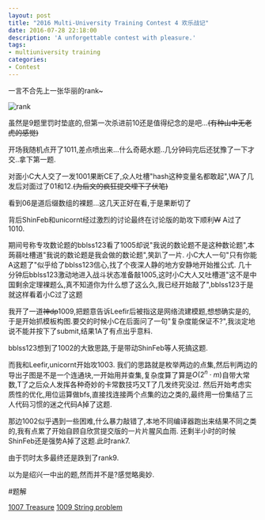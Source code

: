 ```yaml
---
layout: post
title: "2016 Multi-University Training Contest 4 欢乐战记"
date: 2016-07-28 22:18:00
description: 'A unforgettable contest with pleasure.'
tags:
- multiuniversity training
categories:
- Contest
---
```


一言不合先上一张华丽的rank~

![rank](http://kyleyoung-ymj.cf/assets/img/upload/2016multi4-rank.png)

虽然是$9$题里罚时垫底的,但第一次杀进前$10$还是值得纪念的是吧...~~(有种山中无老虎的感觉)~~

开场我随机点开了$1011$,差点喷出来...什么奇葩水题..几分钟码完后还犹豫了一下才交..拿下第一题.

对面小C大人交了一发$1001$果断CE了,众人吐槽"hash这种变量名都敢起",WA了几发后对面过了$01$和$12$.~~(为后文的疯狂提交埋下了伏笔)~~

看到$06$是道后缀数组的裸题...这几天正好在看,于是果断切了

背后ShinFeb和unicornt经过激烈的讨论最终在讨论版的助攻下顺利~~W~~ A过了$1010$.

期间号称专攻数论题的bblss123看了$1005$却说"我说的数论题不是这种数论题",本蒟蒻吐槽道"我说的数论题是我会做的数论题",笑趴了一片.
小C大人一句"只有你能A这题了"似乎给了bblss123信心,找了个夜深人静的地方安静地开始推公式.
几十分钟后bblss123激动地进入战斗状态准备敲$1005$,这时小C大人又吐槽道"这不是中国剩余定理裸题么,真不知道你为什么想了这么久,我已经开始敲了",bblss123于是就这样看着小C过了这题

我开了一道~~神dp~~$1009$,把题意告诉Leefir后被指这是网络流建模题,想想确实是的,于是开始抓模板构图.要交的时候小C在后面问了一句"复杂度能保证不?",我淡定地说不能并按下了submit,结果1A了有点出乎意料.

bblss123想到了$1002$的大致思路,于是带动ShinFeb等人死搞这题.

而我和Leefir,unicornt开始攻$1003$.
我们的思路就是枚举两边的点集,然后判两边的导出子图是不是一个连通块,一开始用并查集,复杂度算了算是$O(2^n\cdot m)$自带大常数,T了之后众人发挥各种奇妙的卡常数技巧又T了几发终究没过.
然后开始考虑实质性的优化,用位运算做bfs,直接找连接两个点集的边之类的,最终用一份集结了三人代码习惯的迷之代码A掉了这题.

那边$1002$似乎遇到一些困难,什么暴力敲错了,本地不同编译器跑出来结果不同之类的,我有点累了开始自顾自欣赏提交版的一片片腥风血雨.
还剩半小时的时候ShinFeb还是强势A掉了这题.此时rank7.

由于罚时太多最终还是跌到了rank9.

以为是绍兴一中出的题,然而并不是?感觉略奥妙.

#题解

[1007 Treasure](http://kyleyoung-ymj.cf/HDU-5770)
[1009 String problem](http://kyleyoung-ymj.cf/HDU-5772)
